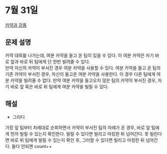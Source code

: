# 7월 31일

[카약과 강풍](https://www.acmicpc.net/problem/2891)

## 문제 설명
카약 대회를 나가는데, 여분 카약을 들고 온 팀이 있을 수 있다. 이 여분 카약은 자기 바로 앞과 바로 뒤 팀에게 단 한번 빌려줄 수 있다.  
만약 자신의 카약이 부서진 경우 여분 카약을 사용할 수 있다. 여분 카약을 들고 온 팀의 기존 카약이 부서진 경우, 자신이 들고온 여분 카약을 사용한다. 이 경우 다른 팀에게 여분 카약을 빌려줄 수 없다. 만약 여분 카약을 들고오지 않은 팀의 카약이 부서진 경우, 자기 바로 앞 혹은 바로 뒤 팀에게 여분 카약을 빌릴 수 있다.  

## 해설
- 그리디

가장 앞 팀부터 차례대로 순회하면서 카약이 부서진 팀의 차례가 온 경우, 바로 앞 팀에게 먼저 빌릴 수 있는지 확인한다. 빌릴 수 있다면 빌리고 마킹한 뒤 넘어간다. 못 빌린다면 바로 뒤 팀에게 빌릴 수 있는지 확인 후, 그러할 수 있다면 빌리고 마킹한 뒤 넘어간다. 둘다 안되면 count++